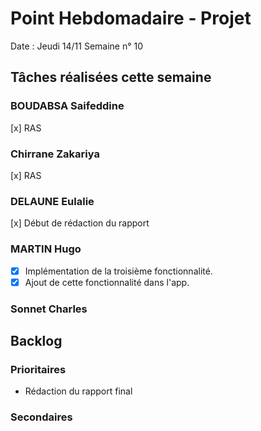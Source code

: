 
# Point Hebdomadaire - Projet

Date : Jeudi 14/11
Semaine n° 10

## Tâches réalisées cette semaine


### BOUDABSA Saifeddine
[x] RAS
### Chirrane Zakariya
[x] RAS
### DELAUNE Eulalie
[x] Début de rédaction du rapport
### MARTIN Hugo
- [x] Implémentation de la troisième fonctionnalité.
- [x] Ajout de cette fonctionnalité dans l'app.
### Sonnet Charles

## Backlog

### Prioritaires

- Rédaction du rapport final

### Secondaires

